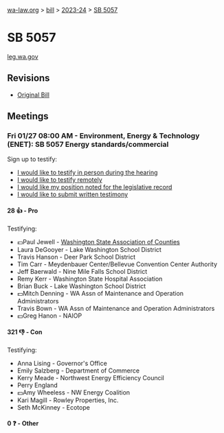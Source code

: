 [wa-law.org](/) > [bill](/bill/) > [2023-24](/bill/2023-24/) > [SB 5057](/bill/2023-24/sb/5057/)

# SB 5057
[leg.wa.gov](https://app.leg.wa.gov/billsummary?BillNumber=5057&Year=2023&Initiative=false)

## Revisions
* [Original Bill](1/)

## Meetings
### Fri 01/27 08:00 AM - Environment, Energy & Technology (ENET): SB 5057 Energy standards/commercial
Sign up to testify:
* [I would like to testify in person during the hearing](https://app.leg.wa.gov/csi/Testifier/Add?chamber=House&mId=30505&aId=149861&caId=20726&tId=1)
* [I would like to testify remotely](https://app.leg.wa.gov/csi/Testifier/Add?chamber=House&mId=30505&aId=149861&caId=20726&tId=2)
* [I would like my position noted for the legislative record](https://app.leg.wa.gov/csi/Testifier/Add?chamber=House&mId=30505&aId=149861&caId=20726&tId=3)
* [I would like to submit written testimony](https://app.leg.wa.gov/csi/Testifier/Add?chamber=House&mId=30505&aId=149861&caId=20726&tId=4)

#### 28 👍 - Pro
Testifying:
* 💵Paul Jewell - [Washington State Association of Counties](/org/washington_state_association_of_counties/)
* Laura DeGooyer - Lake Washington School District
* Travis Hanson - Deer Park School District
* Tim Carr - Meydenbauer Center/Bellevue Convention Center Authority
* Jeff Baerwald - Nine Mile Falls School District
* Remy Kerr - Washington State Hospital Association
* Brian Buck - Lake Washington School District
* 💵Mitch Denning - WA Assn of Maintenance and Operation Administrators
* Travis  Bown - WA Assn of Maintenance and Operation Administrators
* 💵Greg Hanon - NAIOP

#### 321 👎 - Con
Testifying:
* Anna Lising - Governor's Office
* Emily Salzberg - Department of Commerce
* Kerry Meade - Northwest Energy Efficiency Council
* Perry England
* 💵Amy Wheeless - NW Energy Coalition
* Kari Magill - Rowley Properties, Inc.
* Seth McKinney - Ecotope

#### 0 ❓ - Other

